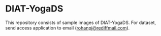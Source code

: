 # DIAT-YogaDS
This repository consists of sample images of DIAT-YogaDS. For dataset, send access application to email (rohanpj@rediffmail.com).
